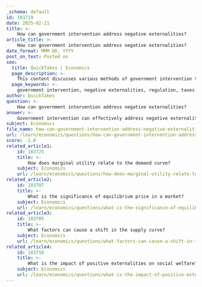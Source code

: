 ```yaml
---
_schema: default
id: 183719
date: 2025-02-21
title: >-
    How can government intervention address negative externalities?
article_title: >-
    How can government intervention address negative externalities?
date_format: MMM DD, YYYY
post_on_text: Posted on
seo:
  title: QuickTakes | Economics
  page_description: >-
    This content discusses various methods of government intervention to address negative externalities, including regulation, taxation, subsidies, public awareness campaigns, legal frameworks, provision of public goods, and market-based solutions.
  page_keywords: >-
    government intervention, negative externalities, regulation, taxes, subsidies, public awareness, legal frameworks, public goods, market-based solutions, environmental policy
author: QuickTakes
question: >-
    How can government intervention address negative externalities?
answer: >-
    Government intervention can effectively address negative externalities, which are costs or benefits that affect third parties not involved in a transaction. Here are several ways in which government intervention can mitigate the impact of negative externalities:\n\n1. **Regulation**: Governments can impose regulations that limit the amount of harmful activities, such as pollution. For example, setting emission standards for factories can reduce air pollution, thereby protecting public health and the environment.\n\n2. **Taxes**: Implementing taxes on activities that generate negative externalities can discourage such behavior. A common example is a carbon tax, which charges companies for their carbon emissions, incentivizing them to reduce their carbon footprint.\n\n3. **Subsidies for Alternatives**: The government can provide subsidies for cleaner technologies or practices. For instance, offering financial incentives for renewable energy sources can encourage businesses and consumers to shift away from fossil fuels.\n\n4. **Public Awareness Campaigns**: Governments can run campaigns to educate the public about the negative effects of certain behaviors, such as smoking or littering, thereby reducing the prevalence of these activities.\n\n5. **Legal Frameworks**: Establishing legal frameworks that allow affected parties to seek compensation for damages caused by negative externalities can also be effective. This can create a financial incentive for businesses to minimize their negative impact on others.\n\n6. **Public Goods Provision**: In cases where negative externalities arise from the under-provision of public goods (like clean air or public parks), the government can step in to provide these goods directly, ensuring that they are available to all.\n\n7. **Market-Based Solutions**: Governments can create market-based solutions, such as cap-and-trade systems, where companies can buy and sell permits to emit pollutants. This creates a financial incentive to reduce emissions.\n\nIn summary, government intervention can play a crucial role in correcting negative externalities through regulation, taxation, subsidies, public awareness, legal frameworks, provision of public goods, and market-based solutions. These measures help align private incentives with social welfare, ultimately leading to a more efficient allocation of resources and improved societal outcomes.
subject: Economics
file_name: how-can-government-intervention-address-negative-externalities.md
url: /learn/economics/questions/how-can-government-intervention-address-negative-externalities
score: -1.0
related_article1:
    id: 183725
    title: >-
        How does marginal utility relate to the demand curve?
    subject: Economics
    url: /learn/economics/questions/how-does-marginal-utility-relate-to-the-demand-curve
related_article2:
    id: 183707
    title: >-
        What is the significance of equilibrium price in a market?
    subject: Economics
    url: /learn/economics/questions/what-is-the-significance-of-equilibrium-price-in-a-market
related_article3:
    id: 183705
    title: >-
        What factors can cause a shift in the supply curve?
    subject: Economics
    url: /learn/economics/questions/what-factors-can-cause-a-shift-in-the-supply-curve
related_article4:
    id: 183718
    title: >-
        What is the impact of positive externalities on social welfare?
    subject: Economics
    url: /learn/economics/questions/what-is-the-impact-of-positive-externalities-on-social-welfare
---
```


&nbsp;